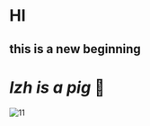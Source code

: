# HI
## this is a new beginning
# *lzh is a pig* 🐷
![11](https://user-images.githubusercontent.com/27147728/125056108-7b3cb300-e0da-11eb-9da1-a0b9325c5ad3.png)



